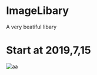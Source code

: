 # ImageLibary
A very beatiful libary

# Start at 2019,7,15
![aa](http://www.sosemseo.com/ueditor/php/upload/image/20180123/1516705629614658.jpg)
